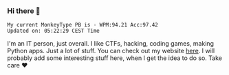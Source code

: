 ### Hi there 👋
<!-- PB START -->
```
My current MonkeyType PB is - WPM:94.21 Acc:97.42
Updated on: 05:22:29 CEST Time
```
<!-- PB END -->
I'm an IT person, just overall. I like CTFs, hacking, coding games, making Python apps. Just a lot of stuff.
You can check out my website [here](https://skill3472.github.io/).
I will probably add some interesting stuff here, when I get the idea to do so. Take care ❤️
